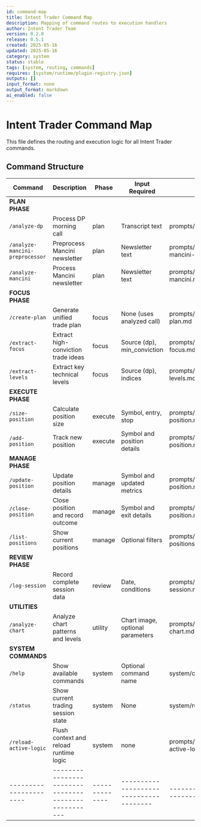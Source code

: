```yaml
---
id: command-map
title: Intent Trader Command Map
description: Mapping of command routes to execution handlers
author: Intent Trader Team
version: 0.2.0
release: 0.5.1
created: 2025-05-16
updated: 2025-05-16
category: system
status: stable
tags: [system, routing, commands]
requires: [system/runtime/plugin-registry.json]
outputs: []
input_format: none
output_format: markdown
ai_enabled: false
---
```


# Intent Trader Command Map

This file defines the routing and execution logic for all Intent Trader commands.

## Command Structure

| Command              | Description                                       | Phase        | Input Required                        | File Path                      |
|----------------------|---------------------------------------------------|--------------|--------------------------------------|--------------------------------|
| **PLAN PHASE**                                                                                                              |
| `/analyze-dp`        | Process DP morning call                           | plan         | Transcript text                       | prompts/plan/analyze-dp.md     |
| `/analyze-mancini-preprocessor`| Preprocess Mancini newsletter                  | plan         | Newsletter text                     | prompts/plan/analyze-mancini-preprocessor.md |
| `/analyze-mancini`   | Process Mancini newsletter                        | plan         | Newsletter text                       | prompts/plan/analyze-mancini.md|
| **FOCUS PHASE**                                                                                                             |
| `/create-plan`       | Generate unified trade plan                       | focus        | None (uses analyzed call)             | prompts/focus/create-plan.md   |
| `/extract-focus`     | Extract high-conviction trade ideas               | focus        | Source (dp), min_conviction           | prompts/focus/extract-focus.md |
| `/extract-levels`    | Extract key technical levels                      | focus        | Source (dp), indices                  | prompts/focus/extract-levels.md|
| **EXECUTE PHASE**                                                                                                           |
| `/size-position`     | Calculate position size                           | execute      | Symbol, entry, stop                   | prompts/execute/size-position.md|
| `/add-position`      | Track new position                                | execute      | Symbol and position details           | prompts/manage/add-position.md |
| **MANAGE PHASE**                                                                                                            |
| `/update-position`   | Update position details                           | manage       | Symbol and updated metrics            | prompts/manage/update-position.md|
| `/close-position`    | Close position and record outcome                 | manage       | Symbol and exit details               | prompts/manage/close-position.md|
| `/list-positions`    | Show current positions                            | manage       | Optional filters                      | prompts/manage/list-positions.md|
| **REVIEW PHASE**                                                                                                            |
| `/log-session`       | Record complete session data                      | review       | Date, conditions                      | prompts/review/log-session.md  |
| **UTILITIES**                                                                                                               |
| `/analyze-chart`     | Analyze chart patterns and levels                 | utility      | Chart image, optional parameters      | prompts/utilities/analyze-chart.md|
| **SYSTEM COMMANDS**                                                                                                         |
| `/help`              | Show available commands                           | system       | Optional command name                 | system/commands.md             |
| `/status`            | Show current trading session state                | system       | None                                  | system/runtime/entrypoint.md   |
| `/reload-active-logic` | Flush context and reload runtime logic     | system       | none                                   | prompts/system/reload-active-logic.md |
|----------------------|---------------------------------------------------|--------------|--------------------------------------|--------------------------------|

